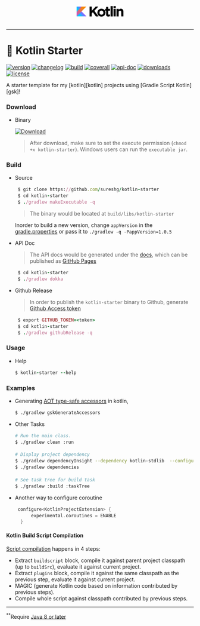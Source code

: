 <div align="center">
  <img src="docs/kotlin-logo.png" alt="Kotlin" height="25%" width="25%"><br><br>
</div>

-----------------

# :rocket: Kotlin Starter 
<p align="center">

 [![version][release-svg]][release-url] [![changelog][cl-svg]][cl-url] [![build][travis-svg]][travis-url] [![coverall][coverall-svg]][coverall-url] [![api-doc][apidoc-svg]][apidoc-url] [![downloads][total-dl-svg]][total-dl-url] [![license][license-svg]][license-url] 
</p>
    A starter template for my [kotlin][kotlin] projects using [Gradle Script Kotlin][gsk]!

### Download

* Binary

   [![Download][release-svg]][download-url]

   > After download, make sure to set the execute permission (`chmod +x kotlin-starter`). Windows users can run the `executable jar`.

### Build

* Source

    ```ruby
     $ git clone https://github.com/sureshg/kotlin-starter
     $ cd kotlin-starter
     $ ./gradlew makeExecutable -q
    ```
    > The binary would be located at `build/libs/kotlin-starter`
    
    Inorder to build a new version, change `appVersion` in the [gradle.properties](gradle.properties) or pass it to `./gradlew -q -PappVersion=1.0.5`

* API Doc

    > The API docs would be generated under the [docs](docs), which can be published as [GitHub Pages][github-pages]
    
    ```ruby
     $ cd kotlin-starter
     $ ./gradlew dokka
    ```
    
* Github Release

    > In order to publish the `kotlin-starter` binary to Github, generate [Github Access token][github-token] 
    
    ```ruby
     $ export GITHUB_TOKEN=<token>
     $ cd kotlin-starter
     $ ./gradlew githubRelease -q
    ```
    
### Usage

* Help

    ```ruby
    $ kotlin-starter --help
    ```

### Examples

* Generating [AOT type-safe accessors][gsk-aot-doc] in kotlin, 

    ```bash
    $ ./gradlew gskGenerateAccessors
    ```

* Other Tasks

    ```bash
    # Run the main class.
    $ ./gradlew clean :run
    
    # Display project dependency
    $ ./gradlew dependencyInsight --dependency kotlin-stdlib  --configuration compile
    $ ./gradlew dependencies
    
    # See task tree for build task
    $ ./gradlew :build :taskTree
    ```
    
* Another way to configure coroutine

    ```kotlin
     configure<KotlinProjectExtension> {
          experimental.coroutines = ENABLE
      }
    ```



#### Kotlin Build Script Compilation 

[Script compilation][kotlin-slack-thread] happens in 4 steps:

 - Extract `buildscript` block, compile it against parent project 
   classpath (up to `buildSrc`), evaluate it against current project.
 - Extract `plugins` block,  compile it against the same classpath as 
   the previous step, evaluate it against current project.
 - MAGIC (generate Kotlin code based on information contributed by previous steps).
 - Compile whole script against classpath contributed by previous steps.

-----------------
<sup>**</sup>Require [Java 8 or later][java-download]

[apidoc-url]: https://sureshg.github.io/kotlin-starter/
[apidoc-svg]: https://img.shields.io/badge/apidoc-latest-ff69b4.svg?style=flat-square

[cl-url]: https://github.com/sureshg/kotlin-starter/blob/master/CHANGELOG.md#105
[cl-svg]: https://img.shields.io/badge/changelog-1.0.5-blue.svg?style=flat-square

[release-url]: https://github.com/sureshg/kotlin-starter/releases/latest
[download-url]: https://github.com/sureshg/kotlin-starter/releases/download/1.0.5/kotlin-starter
[release-svg]: https://img.shields.io/github/release/sureshg/kotlin-starter.svg?style=flat-square

[license-url]: https://github.com/sureshg/kotlin-starter/blob/master/LICENSE
[license-svg]: https://img.shields.io/github/license/sureshg/kotlin-starter.svg?style=flat-square

[travis-url]: https://travis-ci.org/sureshg/kotlin-starter/builds
[travis-svg]: https://img.shields.io/travis/sureshg/kotlin-starter.svg?style=flat-square

[coverall-url]: https://coveralls.io/github/sureshg/kotlin-starter?branch=master
[coverall-svg]: https://img.shields.io/coveralls/sureshg/kotlin-starter.svg?style=flat-square

[total-dl-url]: https://github.com/sureshg/kotlin-starter/releases
[total-dl-svg]: https://img.shields.io/github/downloads/sureshg/kotlin-starter/total.svg?style=flat-square

[gsk]: https://github.com/gradle/gradle-script-kotlin
[gsk-aot-doc]: https://github.com/gradle/gradle-script-kotlin/releases/tag/v0.8.0

[kotlin]: https://kotlinlang.org/
[kotlin-slack-thread]: https://kotlinlang.slack.com/archives/gradle/p1488489798002208
[maven-google-mirror]: https://maven-central.storage.googleapis.com
[java-download]: http://www.oracle.com/technetwork/java/javase/downloads/index.html

[github-token]: https://github.com/settings/tokens
[github-pages]: https://pages.github.com/
[github-pages-pub]: https://help.github.com/articles/configuring-a-publishing-source-for-github-pages/

